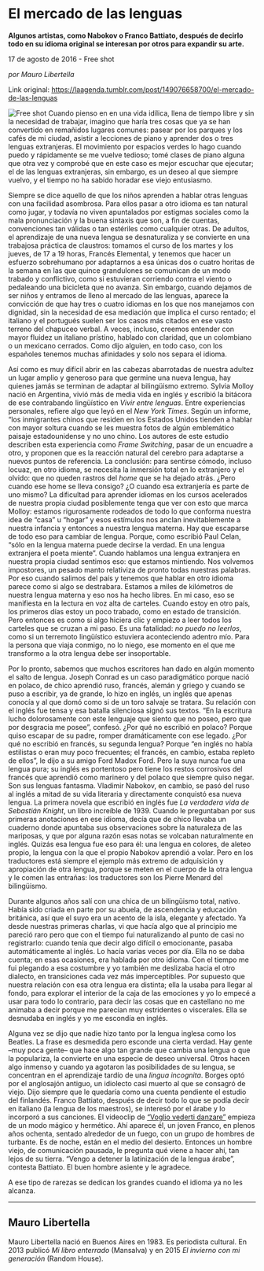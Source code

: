 # El mercado de las lenguas

**Algunos artistas, como Nabokov o Franco Battiato, después de decirlo todo en su idioma original se
interesan por otros para expandir su arte.**

17 de agosto de 2016 - Free shot

_por Mauro Libertella_

Link original: https://laagenda.tumblr.com/post/149076658700/el-mercado-de-las-lenguas

![Free shot](https://64.media.tumblr.com/fb863d140a226287a5cf1003c5c14e12/tumblr_inline_pk21asC5oz1t6q87u_500.jpg)
 Cuando pienso en en una vida idílica,
llena de tiempo libre y sin la necesidad de trabajar, imagino que
haría tres cosas que ya se han convertido en remañidos lugares
comunes: pasear por los parques y los cafés de mi ciudad, asistir a
lecciones de piano y aprender dos o tres lenguas extranjeras. El
movimiento por espacios verdes lo hago cuando puedo y rápidamente se
me vuelve tedioso; tomé clases de piano alguna que otra vez y
comprobé que en este caso es mejor escuchar que ejecutar; el de las
lenguas extranjeras, sin embargo, es un deseo al que siempre vuelvo,
y el tiempo no ha sabido horadar ese viejo entusiasmo.


 Siempre se dice aquello de que los niños
aprenden a hablar otras lenguas con una facilidad asombrosa. Para
ellos pasar a otro idioma es tan natural como jugar, y todavía no
viven apuntalados por estigmas sociales como la mala pronunciación y
la buena sintaxis que son, a fin de cuentas, convenciones tan válidas
o tan estériles como cualquier otras. De adultos, el aprendizaje de
una nueva lengua se desnaturaliza y se convierte en una trabajosa
práctica de claustros: tomamos el curso de los martes y los jueves,
de 17 a 19 horas, Francés Elemental, y tenemos que hacer un esfuerzo
sobrehumano por adaptarnos a esa únicas dos o cuatro horitas de la
semana en las que quince grandulones se comunican de un modo trabado
y conflictivo, como si estuvieran corriendo contra el viento o
pedaleando una bicicleta que no avanza. Sin embargo, cuando dejamos
de ser niños y entramos de lleno al mercado de las lenguas, aparece
la convicción de que hay tres o cuatro idiomas en los que nos
manejamos con dignidad, sin la necesidad de esa mediación que
implica el curso rentado; el italiano y el portugués suelen ser los
casos más citados en ese vasto terreno del chapuceo verbal. A veces,
incluso, creemos entender con mayor fluidez un italiano prístino,
hablado con claridad, que un colombiano o un mexicano cerrados. Como
dijo alguien, en todo caso, con los españoles tenemos muchas
afinidades y solo nos separa el idioma.


 Así como es muy difícil abrir en las
cabezas abarrotadas de nuestra adultez un lugar amplio y generoso
para que germine una nueva lengua, hay quienes jamás se terminan de
adaptar al bilingüismo extremo. Sylvia Molloy nació en Argentina,
vivió más de media vida en inglés y escribió la bitácora de ese
contrabando lingüístico en *Vivir
entre lenguas*. Entre
experiencias personales, refiere algo que leyó en el *New York Times*.
Según un informe, “los inmigrantes chinos que residen en los
Estados Unidos tienden a hablar con mayor soltura cuando se les
muestra fotos de algún emblemático paisaje estadounidense  y no uno
chino. Los autores de este estudio describen esta experiencia como
*Frame Switching*,
pasar de un encuadre a otro, y proponen que es la reacción natural
del cerebro para adaptarse a nuevos puntos de referencia. La
conclusión: para sentirse cómodo, incluso locuaz, en otro idioma,
se necesita la inmersión total en lo extranjero y el olvido: que no
queden rastros del *home*
que se ha dejado atrás. ¿Pero cuando ese home se lleva consigo? ¿O
cuando esa extranjería es parte de uno mismo? La dificultad para
aprender idiomas en los cursos acelerados de nuestra propia ciudad
posiblemente tenga que ver con esto que marca Molloy: estamos
rigurosamente rodeados de todo lo que conforma nuestra idea de “casa”
u “hogar” y esos estímulos nos anclan inevitablemente a nuestra
infancia y entonces a nuestra lengua materna. Hay que escaparse de
todo eso para cambiar de lengua. Porque, como escribió Paul Celan,
“sólo en la lengua materna puede decirse la verdad. En una lengua
extranjera el poeta miente”. Cuando hablamos una lengua extranjera
en nuestra propia ciudad sentimos eso: que estamos mintiendo. Nos
volvemos impostores, un pesado manto relativiza de pronto todas
nuestras palabras. Por eso cuando salimos del país y tenemos que
hablar en otro idioma parece como si algo se destrabara. Estamos a
miles de kilómetros de nuestra lengua materna y eso nos ha hecho
libres. En mi caso, eso se manifiesta en la lectura en voz alta de
carteles. Cuando estoy en otro país, los primeros días estoy un
poco trabado, como en estado de transición. Pero entonces es como si
algo hiciera clic y empiezo a leer todos los carteles que se cruzan a
mi paso. Es una fatalidad: *no
puedo no leerlos*, como si un
terremoto lingüístico estuviera aconteciendo adentro mío. Para la
persona que viaja conmigo, no lo niego, ese momento en el que me
transformo a la otra lengua debe ser insoportable. 



 Por lo pronto, sabemos que muchos
escritores han dado en algún momento el salto de lengua. Joseph
Conrad es un caso paradigmático porque nació en polaco, de chico
aprendió ruso, francés, alemán y griego y cuando se puso a
escribir, ya de grande, lo hizo en inglés, un inglés que apenas
conocía y al que domó como si de un toro salvaje se tratara. Su
relación con el inglés fue tensa y esa batalla silenciosa signó
sus textos. “En la escritura lucho dolorosamente con este lenguaje
que siento que no poseo, pero que por desgracia me posee”, confesó.
¿Por qué no escribió en polaco? Porque quiso escapar de su padre,
romper dramáticamente con ese legado. ¿Por qué no escribió en
francés, su segunda lengua? Porque “en inglés no había
estilistas o eran muy poco frecuentes; el francés, en cambio, estaba
repleto de ellos”, le dijo a su amigo Ford Madox Ford. Pero la suya
nunca fue una lengua pura; su inglés es portentoso pero tiene los
restos corrosivos del francés que aprendió como marinero y del
polaco que siempre quiso negar. Son sus lenguas fantasma. Vladimir
Nabokov, en cambio, se pasó del ruso al inglés a mitad de su vida
literaria y directamente conquistó esa nueva lengua. La primera
novela que escribió en inglés fue *La
verdadera vida de Sebastián Knight*,
un libro increíble de 1939. Cuando le preguntaban por sus primeras
anotaciones en ese idioma, decía que de chico llevaba un cuaderno
donde apuntaba sus observaciones sobre la naturaleza de las
mariposas, y que por alguna razón esas notas se volcaban
naturalmente en inglés. Quizás esa lengua fue eso para él: una
lengua en colores, de aleteo propio, la lengua con la que el propio
Nabokov aprendió a volar. Pero en los traductores está siempre el
ejemplo más extremo de adquisición y apropiación de otra lengua,
porque se meten en el cuerpo de la otra lengua y le comen las
entrañas: los traductores son los Pierre Menard del bilingüismo.


 Durante algunos años salí con una
chica de un bilingüismo total, nativo. Había sido criada en parte
por su abuela, de ascendencia y educación británica, así que el
suyo era un acento de la isla, elegante y afectado. Ya desde nuestras
primeras charlas, vi que hacía algo que al principio me pareció
raro pero que con el tiempo fui naturalizando al punto de casi no
registrarlo: cuando tenía que decir algo difícil o emocionante,
pasaba automáticamente al inglés. Lo hacía varias veces por día.
Ella no se daba cuenta; en esas ocasiones, era hablada por otro
idioma. Con el tiempo me fui plegando a esa costumbre y yo también
me deslizaba hacia el otro dialecto, en transiciones cada vez más
imperceptibles. Por supuesto que nuestra relación con esa otra
lengua era distinta; ella la usaba para llegar al fondo, para
explorar el interior de la caja de las emociones y yo lo empecé a
usar para todo lo contrario, para decir las cosas que en castellano
no me animaba a decir porque me parecían muy estridentes o
viscerales. Ella se desnudaba en inglés y yo me escondía en inglés.




 Alguna vez se dijo que nadie hizo tanto
por la lengua inglesa como los Beatles. La frase es desmedida pero
esconde una cierta verdad. Hay gente –muy poca gente– que hace
algo tan grande que cambia una lengua o que la populariza, la
convierte en una especie de deseo universal. Otros hacen algo inmenso
y cuando ya agotaron las posibilidades de su lengua, se concentran en
el aprendizaje tardío de una *lingua
incognita*. Borges optó por el
anglosajón antiguo, un idiolecto casi muerto al que se consagró de
viejo. Dijo siempre que le quedaría como una cuenta pendiente el
estudio del finlandés. Franco Battiato, después de decir todo lo
que se podía decir en italiano (la lengua de los maestros), se
interesó por el árabe y lo incorporó a sus canciones. El videoclip
de [“Voglio vederti danzare”](https://www.youtube.com/watch?v=3nxXrHZ2HL4) empieza de un modo mágico y
hermético. Ahí aparece él, un joven Franco, en plenos años
ochenta, sentado alrededor de un fuego, con un grupo de hombres de
turbante. Es de noche, están en el medio del desierto. Entonces un
hombre viejo, de comunicación pausada, le pregunta qué viene a
hacer ahí, tan lejos de su tierra. “Vengo a detener la
latinización de la lengua árabe”, contesta Battiato. El buen
hombre asiente y le agradece. 



 A ese tipo de rarezas se dedican los
grandes cuando el idioma ya no les alcanza.



---

Mauro Libertella
----------------

 Mauro Libertella nació en Buenos Aires en 1983. Es periodista cultural. En 2013 publicó *Mi libro enterrado* (Mansalva) y en 2015 *El invierno con mi generación* (Random House).

